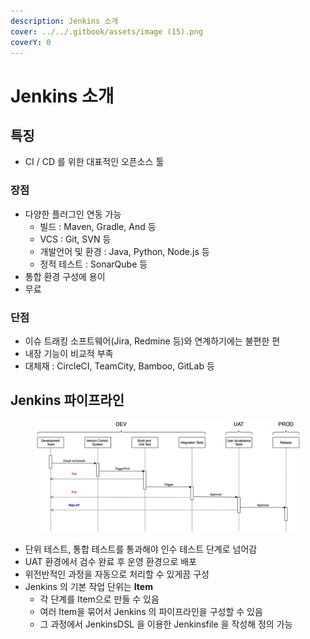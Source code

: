 ```yaml
---
description: Jenkins 소개
cover: ../../.gitbook/assets/image (15).png
coverY: 0
---
```


# Jenkins 소개

## 특징

* CI / CD 를 위한 대표적인 오픈소스 툴



### 장점

* 다양한 플러그인 연동 가능
  * 빌드 : Maven, Gradle, And 등
  * VCS : Git, SVN 등
  * 개발언어 및 환경 : Java, Python, Node.js 등
  * 정적 테스트 : SonarQube 등
* 통합 환경 구성에 용이
* 무료



### 단점

* 이슈 트래킹 소프트웨어(Jira, Redmine 등)와 연계하기에는 불편한 편
* 내장 기능이 비교적 부족
* 대체재 : CircleCI, TeamCity, Bamboo, GitLab 등



## Jenkins 파이프라인

<div data-full-width="false">

<figure><img src="../../.gitbook/assets/image (14).png" alt=""><figcaption></figcaption></figure>

</div>

* 단위 테스트, 통합 테스트를 통과해야 인수 테스트 단계로 넘어감
* UAT 환경에서 검수 완료 후 운영 환경으로 배포
* 위전반적인 과정을 자동으로 처리할 수 있게끔 구성
* Jenkins 의 기본 작업 단위는 **Item**
  * 각 단계를 Item으로 만들 수 있음
  * 여러 Item을 묶어서 Jenkins 의 파이프라인을 구성할 수 있음
  * 그 과정에서 JenkinsDSL 을 이용한 Jenkinsfile 을 작성해 정의 가능
